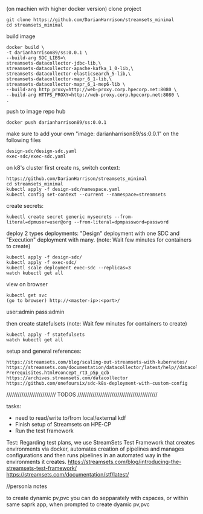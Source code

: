 (on machien with higher docker version) clone project 
```
git clone https://github.com/DarianHarrison/streamsets_minimal
cd streamsets_minimal
```

build image 
```
docker build \
-t darianharrison89/ss:0.0.1 \
--build-arg SDC_LIBS=\
streamsets-datacollector-jdbc-lib,\
streamsets-datacollector-apache-kafka_1_0-lib,\
streamsets-datacollector-elasticsearch_5-lib,\
streamsets-datacollector-mapr_6_1-lib,\
streamsets-datacollector-mapr_6_1-mep6-lib \
--build-arg http_proxy=http://web-proxy.corp.hpecorp.net:8080 \
--build-arg HTTPS_PROXY=http://web-proxy.corp.hpecorp.net:8080 \
.
```
push to image repo hub
```
docker push darianharrison89/ss:0.0.1
```

make sure to add your own "image: darianharrison89/ss:0.0.1" on the following files
```
design-sdc/design-sdc.yaml
exec-sdc/exec-sdc.yaml
```

on k8's cluster first create ns, switch context:
```
https://github.com/DarianHarrison/streamsets_minimal
cd streamsets_minimal
kubectl apply -f design-sdc/namespace.yaml
kubectl config set-context --current --namespace=streamsets
```

create secrets:
```
kubectl create secret generic mysecrets --from-literal=dpmuser=user@org --from-literal=dpmpassword=password
```

deploy 2 types deployments: "Design" deployment with one SDC and "Execution" deployment with many. (note: Wait few minutes for containers to create)

```
kubectl apply -f design-sdc/
kubectl apply -f exec-sdc/
kubectl scale deployment exec-sdc --replicas=3
watch kubectl get all
```

view on browser
```
kubectl get svc
(go to browser) http://<master-ip>:<port>/
```
user:admin
pass:admin

then create statefulsets (note: Wait few minutes for containers to create)
```
kubectl apply -f statefulsets
watch kubectl get all
```

setup and general references:
```
https://streamsets.com/blog/scaling-out-streamsets-with-kubernetes/
https://streamsets.com/documentation/datacollector/latest/help//datacollector/UserGuide/Installation/MapR-Prerequisites.html#concept_rt3_p5p_qcb
https://archives.streamsets.com/datacollector
https://github.com/onefoursix/sdc-k8s-deployment-with-custom-config
```

////////////////////////// TODOS //////////////////////////////////////////

tasks:

*   need to read/write to/from local/external kdf
*   Finish setup of Streamsets on HPE-CP
*   Run the test framework

Test:
Regarding test plans, we use StreamSets Test Framework that creates environments via docker, automates creation of pipelines and manages configurations and then runs pipelines in an automated way in the environments it creates.
https://streamsets.com/blog/introducing-the-streamsets-test-framework/
https://streamsets.com/documentation/stf/latest/

//personla notes

to create dynamic pv,pvc you can do sepparately with cspaces, or within same saprk app, when prompted to create dyamic pv,pvc 